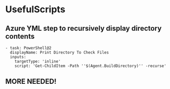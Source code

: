 # UsefulScripts

## Azure YML step to recursively display directory contents
```
- task: PowerShell@2
  displayName: Print Directory To Check Files
  inputs:
    targetType: 'inline'
    script: 'Get-ChildItem -Path ''$(Agent.BuildDirectory)'' -recurse'
```

## MORE NEEDED!